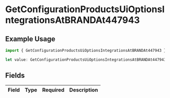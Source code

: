 # GetConfigurationProductsUiOptionsIntegrationsAtBRANDAt447943

## Example Usage

```typescript
import { GetConfigurationProductsUiOptionsIntegrationsAtBRANDAt447943 } from "@vercel/sdk/models/getconfigurationproductsop.js";

let value: GetConfigurationProductsUiOptionsIntegrationsAtBRANDAt447943 = {};
```

## Fields

| Field       | Type        | Required    | Description |
| ----------- | ----------- | ----------- | ----------- |